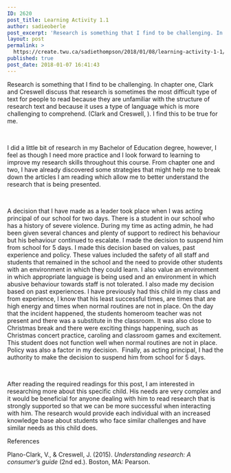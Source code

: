 ```yaml
---
ID: 2620
post_title: Learning Activity 1.1
author: sadieoberle
post_excerpt: 'Research is something that I find to be challenging. In chapter one, Clark and Creswell discuss that research is sometimes the most difficult type of text for people to read because they are unfamiliar with the structure of research text and because it uses a type of language which is more challenging to comprehend. (Clark &hellip; <p><a href="https://create.twu.ca/sadiethompson/2018/01/08/learning-activity-1-1/">Continue reading<span> "Learning Activity 1.1"</span></a></p>'
layout: post
permalink: >
  https://create.twu.ca/sadiethompson/2018/01/08/learning-activity-1-1/
published: true
post_date: 2018-01-07 16:41:43
---
```

<p><span style="font-weight: 400">Research is something that I find to be challenging. In chapter one, Clark and Creswell discuss that research is sometimes the most difficult type of text for people to read because they are unfamiliar with the structure of research text and because it uses a type of language which is more challenging to comprehend. (Clark and Creswell, ). I find this to be true for me. </span></p>
<p>&nbsp;</p>
<p><span style="font-weight: 400">I did a little bit of research in my Bachelor of Education degree, however, I feel as though I need more practice and I look forward to learning to improve my research skills throughout this course. From chapter one and two, I have already discovered some strategies that might help me to break down the articles I am reading which allow me to better understand the research that is being presented.</span></p>
<p>&nbsp;</p>
<p><span style="font-weight: 400">A decision that I have made as a leader took place when I was acting principal of our school for two days. There is a student in our school who has a history of severe violence. During my time as acting admin, he had been given several chances and plenty of support to redirect his behaviour but his behaviour continued to escalate. I made the decision to suspend him from school for 5 days. I made this decision based on values,</span> <span style="font-weight: 400">past experience and policy. These values included the safety of all staff and students that remained in the school and the need to provide other students with an environment in which they could learn. I also value an environment in which appropriate language is being used and an environment in which abusive behaviour towards staff is not tolerated. I also made my decision based on past experiences. I have previously had this child in my class and from experience, I know that his least successful times, are times that are high energy and times when normal routines are not in place. On the day that the incident happened, the students homeroom teacher was not present and there was a substitute in the classroom. It was also close to Christmas break and there were exciting things happening, such as Christmas concert practice, caroling and classroom games and excitement. This student does not function well when normal routines are not in place. Policy was also a factor in my decision.  Finally, as acting principal, I had the authority to make the decision to suspend him from school for 5 days.</span></p>
<p>&nbsp;</p>
<p><span style="font-weight: 400">After reading the required readings for this post, I am interested in researching more about this specific child. His needs are very complex and it would be beneficial for anyone dealing with him to read research that is strongly supported so that we can be more successful when interacting with him. The research would provide each individual with an increased knowledge base about students who face similar challenges and have similar needs as this child does.</span></p>
<p>References</p>
<p><span style="font-weight: 400">Plano-Clark, V., &amp; Creswell, J. (2015). </span><i><span style="font-weight: 400">Understanding research: A consumer’s guide</span></i><span style="font-weight: 400"> (2nd ed.). Boston, MA: Pearson.</span></p>